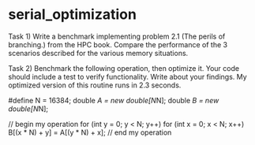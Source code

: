 # serial_optimization
Task 1) Write a benchmark implementing problem 2.1 (The perils of branching.) from the HPC book. Compare the performance of the 3 scenarios described for the various memory situations.

 

Task 2) Benchmark the following operation, then optimize it. Your code should include a test to verify functionality.  Write about your findings. My optimized version of this routine runs in 2.3 seconds.

#define N = 16384;
double *A = new double[N*N];
double *B = new double[N*N];


// begin my operation
for (int y = 0; y < N; y++)
   for (int x = 0; x < N; x++)
       B[(x * N) + y] = A[(y * N) + x];
// end my operation
